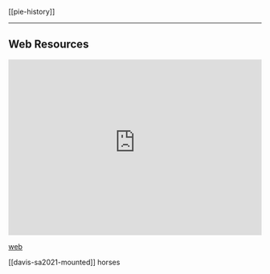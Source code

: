 [[pie-history]]

---

## Web Resources
<iframe width="100%" height="350" frameborder="0" allow="accelerometer; autoplay; clipboard-write; encrypted-media; gyroscope; picture-in-picture" allowfullscreen src="https://www.indo-european-connection.com/science/andronovo-culture"></iframe>

[web](https://www.indo-european-connection.com/science/andronovo-culture)


[[davis-sa2021-mounted]] horses